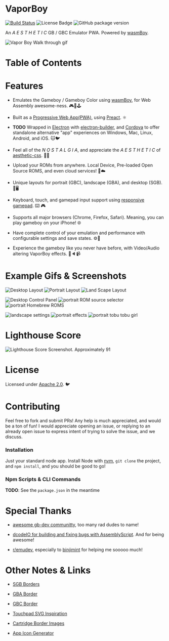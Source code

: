 # VaporBoy

<!-- Badges -->

[![Build Status](https://travis-ci.org/torch2424/vaporBoy.svg?branch=master)](https://travis-ci.org/torch2424/vaporBoy)
![License Badge](https://img.shields.io/github/license/torch2424/vaporBoy.svg)
![GitHub package version](https://img.shields.io/github/package-json/v/torch2424/vaporBoy.svg)

An _A E S T H E T I C_ GB / GBC Emulator PWA. Powered by [wasmBoy](https://github.com/torch2424/wasmBoy).

![Vapor Boy Walk through gif](./readme_assets/VaporboyWalkThrough.gif)

# Table of Contents

# Features

* Emulates the Gameboy / Gameboy Color using [wasmBoy](https://github.com/torch2424/wasmBoy), for Web Assembly awesome-ness. 🎮👾🕹️

* Built as a [Progressive Web App(PWA)](https://developers.google.com/web/progressive-web-apps/), using [Preact](https://github.com/developit/preact). ⚛️

* **TODO** Wrapped in [Electron](https://electronjs.org/) with [electron-builder](https://github.com/electron-userland/electron-builder), and [Cordova](https://cordova.apache.org/) to offer standalone alternative "app" experiences on Windows, Mac, Linux, Android, and iOS. 🐱🐦

* Feel all of the _N O S T A L G I A_, and appreciate the _A E S T H E T I C_ of [aesthetic-css](https://github.com/torch2424/aesthetic-css). 📼💜

* Upload your ROMs from anywhere. Local Device, Pre-loaded Open Source ROMS, and even cloud services! 🍺☁️

* Unique layouts for portrait (GBC), landscape (GBA), and desktop (SGB). 📱🖥️

* Keyboard, touch, and gamepad input support using [responsive gamepad](https://www.npmjs.com/package/responsive-gamepad). ⌨️ 🎮

* Supports all major browsers (Chrome, Firefox, Safari). Meaning, you can play gameboy on your iPhone! 🌐

* Have complete control of your emulation and performance with configurable settings and save states. ⚙️💾

* Experience the gameboy like you never have before, with Video/Audio altering VaporBoy effects. 🌈🔈📹

# Example Gifs & Screenshots

![Desktop Layout](./readme_assets/desktopLayout.png)
![Portrait Layout](./readme_assets/portraitLayout.png)
![Land Scape Layout](./readme_assets/landscapeLayout.png)

![Desktop Control Panel](./readme_assets/desktopControlPanel.png)
![portrait ROM source selector](./readme_assets/portraitROMSourceSelector.png)
![portrait Homebrew ROMS](./readme_assets/portraitHomebrewROMs.png)

![landscape settings](./readme_assets/landscapeSettings.png)
![portrait effects](./readme_assets/portraitEffects.png)
![portrait tobu tobu girl](./readme_assets/portraitTobu.png)

# Lighthouse Score

![Lighthouse Score Screenshot. Approximately 91](./readme_assets/lighthouse_screenshot.png)

# License

Licensed under [Apache 2.0](https://choosealicense.com/licenses/apache-2.0/). 🐦

# Contributing

Feel free to fork and submit PRs! Any help is much appreciated, and would be a ton of fun! I would appreciate opening an issue, or replying to an already open issue to express intent of trying to solve the issue, and we discuss.

### Installation

Just your standard node app. Install Node with [nvm](https://github.com/creationix/nvm), `git clone` the project, and `npm install`, and you should be good to go!

### Npm Scripts & CLI Commands

**TODO**: See the `package.json` in the meantime

# Special Thanks

* [awesome gb-dev communitty](https://github.com/avivace/awesome-gbdev), too many rad dudes to name!

* [dcodeIO for building and fixing bugs with AssemblyScript](https://github.com/AssemblyScript/assemblyscript). And for being awesome!

* [r/emudev](https://www.reddit.com/r/EmuDev/), especially to [binjimint](https://www.reddit.com/r/EmuDev/comments/7y2bux/gameboy_gb_graphical_bugs_game_writes_zeroes_into/dudlj3w/) for helping me sooooo much!

# Other Notes & Links

* [SGB Borders](http://www.vgmuseum.com/features/sgb/#4s)

* [GBA Border](https://obsproject.com/forum/threads/gamepad-display.12508/page-5)

* [GBC Border](https://weheartit.com/entry/198414863)

* [Touchpad SVG Inspiration](http://distantfuturejosh.com/kungfu/)

* [Cartridge Border Images](http://hyperspin-fe.com/profile/3039-subzero/content/?type=forums_topic_post&page=76)

* [App Icon Generator](<https://romannurik.github.io/AndroidAssetStudio/icons-launcher.html#foreground.type=image&foreground.space.trim=1&foreground.space.pad=0.25&foreColor=rgba(96%2C%20125%2C%20139%2C%200)&backColor=rgb(68%2C%20138%2C%20255)&crop=0&backgroundShape=square&effects=none&name=ic_launcher>)
